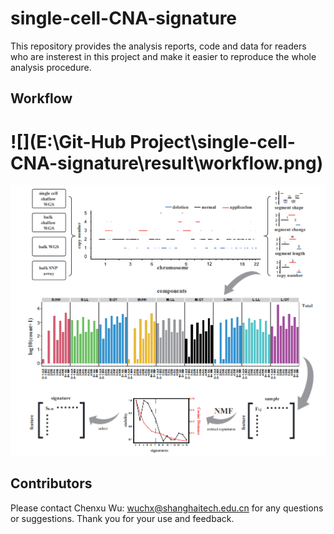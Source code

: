 # single-cell-CNA-signature
This repository provides the analysis reports, code and data for readers who are insterest in this project and make it easier to reproduce the whole analysis procedure.

## Workflow

![](E:\Git-Hub Project\single-cell-CNA-signature\result\workflow.png)
=======
![Image text](result/workflow.png)

## Contributors

Please contact Chenxu Wu: [wuchx@shanghaitech.edu.cn](mailto:wuchx@shanghaitech.edu.cn) for any questions or suggestions. Thank you for your use and feedback.

